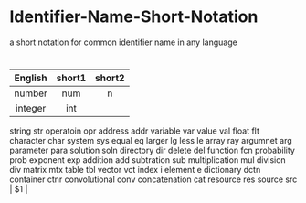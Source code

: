 # Identifier-Name-Short-Notation
a short notation for common identifier name in any language

# 
 English        | short1| short2 |
|:-------------:|:-------------:|:-----:|
|number	| num | n |
|integer|	int|
string	str
operatoin	opr
address	addr
variable	var
value	val
float	flt
character	char
system	sys
equal	eq
larger	lg
less	le
array	ray
argumnet	arg
parameter	para
solution	soln
directory	dir
delete	del
function	fcn
probability	prob
exponent	exp
addition	add
subtration	sub
multiplication	mul
division	div
matrix	mtx
table	tbl
vector	vct
index	i
element	e
dictionary	dctn
container	ctnr
convolutional	conv
concatenation	cat
resource	res
source	src
 |    $1 |

